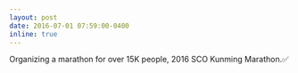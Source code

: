 ```yaml
---
layout: post
date: 2016-07-01 07:59:00-0400
inline: true
---
```


Organizing a marathon for over 15K people, 2016 SCO Kunming Marathon.✅
